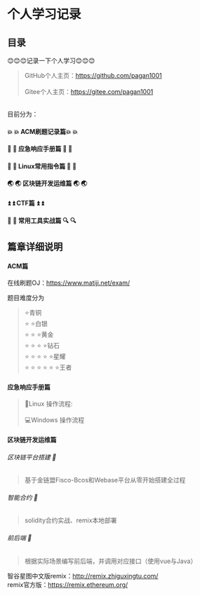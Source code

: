 # 个人学习记录

## 目录
😊😊😊记录一下个人学习😊😊😊<br>
>GitHub个人主页：https://github.com/pagan1001<br>
<br>Gitee个人主页：https://gitee.com/pagan1001

<br>目前分为：

#### :boom: :boom: ACM刷题记录篇:boom: :boom: <br>

#### :monkey: :monkey: 应急响应手册篇 :monkey: :monkey:<br>

#### :panda_face: :panda_face: Linux常用指令篇 :panda_face: :panda_face:<br>

#### :earth_asia: :earth_asia: 区块链开发运维篇 :earth_asia:  :earth_asia:<br>

#### :arrow_double_up: :arrow_double_up: CTF篇 :arrow_double_up: :arrow_double_up:

#### :mag_right: :mag_right: 常用工具实战篇 :mag: :mag:

## 篇章详细说明
#### ACM篇<br>
在线刷题OJ：https://www.matiji.net/exam/<br>

题目难度分为
>:star:青铜<br>
:star: :star:白银<br>
:star: :star: :star:黄金<br>
:star: :star: :star: :star:钻石<br>
:star: :star: :star: :star: :star:星耀<br>
:star: :star: :star: :star: :star: :star:王者

#### 应急响应手册篇<br>
>:penguin:Linux 操作流程:<br>
<br>:computer:Windows 操作流程

#### 区块链开发运维篇<br>
###### 区块链平台搭建 :fried_shrimp:<br>
>基于金链盟Fisco-Bcos和Webase平台从零开始搭建全过程

###### 智能合约 :fried_shrimp:<br>
>solidity合约实战、remix本地部署

###### 前后端 :fried_shrimp:<br>
>根据实际场景编写前后端，并调用对应接口（使用vue与Java）

智谷星图中文版remix：http://remix.zhiguxingtu.com/<br>
remix官方版：https://remix.ethereum.org/